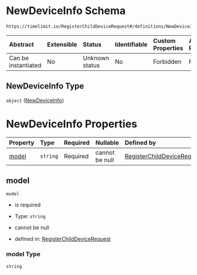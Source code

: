 # NewDeviceInfo Schema

```txt
https://timelimit.io/RegisterChildDeviceRequest#/definitions/NewDeviceInfo
```

| Abstract            | Extensible | Status         | Identifiable | Custom Properties | Additional Properties | Access Restrictions | Defined In                                                                                                |
| :------------------ | :--------- | :------------- | :----------- | :---------------- | :-------------------- | :------------------ | :-------------------------------------------------------------------------------------------------------- |
| Can be instantiated | No         | Unknown status | No           | Forbidden         | Forbidden             | none                | [RegisterChildDeviceRequest.schema.json\*](RegisterChildDeviceRequest.schema.json "open original schema") |

## NewDeviceInfo Type

`object` ([NewDeviceInfo](registerchilddevicerequest-definitions-newdeviceinfo.md))

# NewDeviceInfo Properties

| Property        | Type     | Required | Nullable       | Defined by                                                                                                                                                                                           |
| :-------------- | :------- | :------- | :------------- | :--------------------------------------------------------------------------------------------------------------------------------------------------------------------------------------------------- |
| [model](#model) | `string` | Required | cannot be null | [RegisterChildDeviceRequest](registerchilddevicerequest-definitions-newdeviceinfo-properties-model.md "https://timelimit.io/RegisterChildDeviceRequest#/definitions/NewDeviceInfo/properties/model") |

## model

`model`

- is required

- Type: `string`

- cannot be null

- defined in: [RegisterChildDeviceRequest](registerchilddevicerequest-definitions-newdeviceinfo-properties-model.md "https://timelimit.io/RegisterChildDeviceRequest#/definitions/NewDeviceInfo/properties/model")

### model Type

`string`
